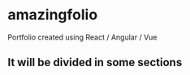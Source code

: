 # amazingfolio
Portfolio created using React / Angular / Vue

## It will be divided in some sections
